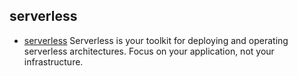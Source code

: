 ## serverless

- [serverless](https://serverless.com/) Serverless is your toolkit for deploying and operating serverless architectures. Focus on your application, not your infrastructure.
